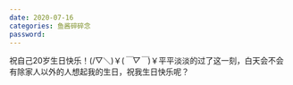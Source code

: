 ```yaml
---
date: 2020-07-16
categories: 鱼酱碎碎念
password: 
---
```


祝自己20岁生日快乐！(/▽＼)￥(*￣▽￣*)￥平平淡淡的过了这一刻，白天会不会有除家人以外的人想起我的生日，祝我生日快乐呢？

